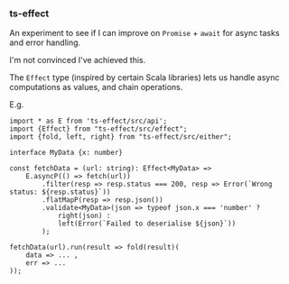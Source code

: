 ### ts-effect

An experiment to see if I can improve on `Promise` + `await` for async tasks and error handling.

I'm not convinced I've achieved this.

The `Effect` type (inspired by certain Scala libraries) lets us handle async computations as values, and chain operations.

E.g.

```
import * as E from 'ts-effect/src/api';
import {Effect} from "ts-effect/src/effect";
import {fold, left, right} from "ts-effect/src/either";

interface MyData {x: number}

const fetchData = (url: string): Effect<MyData> =>
    E.asyncP(() => fetch(url))
        .filter(resp => resp.status === 200, resp => Error(`Wrong status: ${resp.status}`))
        .flatMapP(resp => resp.json())
        .validate<MyData>(json => typeof json.x === 'number' ?
            right(json) :
            left(Error(`Failed to deserialise ${json}`))
        );

fetchData(url).run(result => fold(result)(
    data => ... ,
    err => ...
));
```
